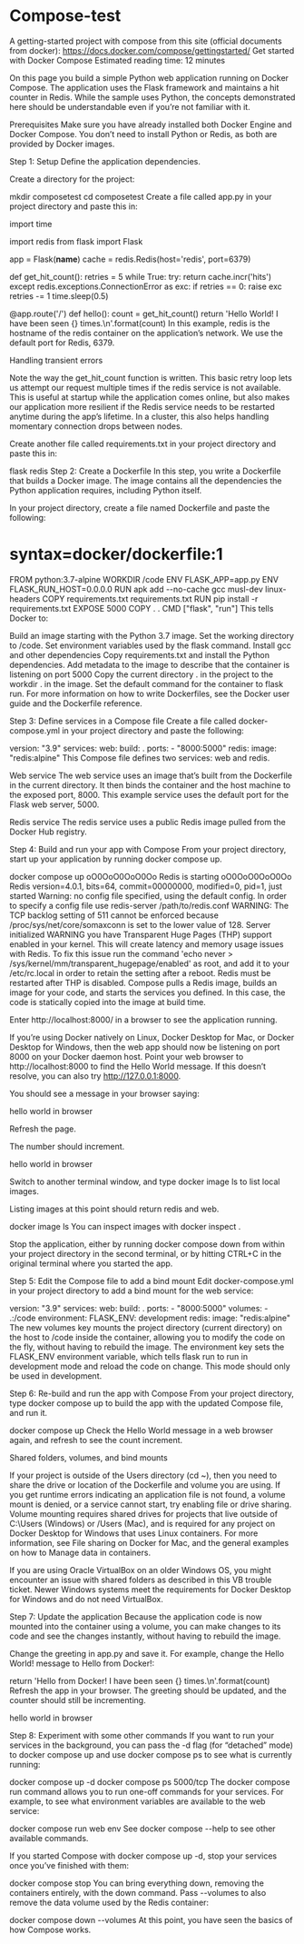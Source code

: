# Compose-test
A getting-started project with compose from this site (official documents from docker): https://docs.docker.com/compose/gettingstarted/
Get started with Docker Compose
Estimated reading time: 12 minutes

On this page you build a simple Python web application running on Docker Compose. The application uses the Flask framework and maintains a hit counter in Redis. While the sample uses Python, the concepts demonstrated here should be understandable even if you’re not familiar with it.

Prerequisites
Make sure you have already installed both Docker Engine and Docker Compose. You don’t need to install Python or Redis, as both are provided by Docker images.

Step 1: Setup
Define the application dependencies.

Create a directory for the project:

 mkdir composetest
 cd composetest
Create a file called app.py in your project directory and paste this in:

import time

import redis
from flask import Flask

app = Flask(__name__)
cache = redis.Redis(host='redis', port=6379)

def get_hit_count():
    retries = 5
    while True:
        try:
            return cache.incr('hits')
        except redis.exceptions.ConnectionError as exc:
            if retries == 0:
                raise exc
            retries -= 1
            time.sleep(0.5)

@app.route('/')
def hello():
    count = get_hit_count()
    return 'Hello World! I have been seen {} times.\n'.format(count)
In this example, redis is the hostname of the redis container on the application’s network. We use the default port for Redis, 6379.

Handling transient errors

Note the way the get_hit_count function is written. This basic retry loop lets us attempt our request multiple times if the redis service is not available. This is useful at startup while the application comes online, but also makes our application more resilient if the Redis service needs to be restarted anytime during the app’s lifetime. In a cluster, this also helps handling momentary connection drops between nodes.

Create another file called requirements.txt in your project directory and paste this in:

flask
redis
Step 2: Create a Dockerfile
In this step, you write a Dockerfile that builds a Docker image. The image contains all the dependencies the Python application requires, including Python itself.

In your project directory, create a file named Dockerfile and paste the following:

# syntax=docker/dockerfile:1
FROM python:3.7-alpine
WORKDIR /code
ENV FLASK_APP=app.py
ENV FLASK_RUN_HOST=0.0.0.0
RUN apk add --no-cache gcc musl-dev linux-headers
COPY requirements.txt requirements.txt
RUN pip install -r requirements.txt
EXPOSE 5000
COPY . .
CMD ["flask", "run"]
This tells Docker to:

Build an image starting with the Python 3.7 image.
Set the working directory to /code.
Set environment variables used by the flask command.
Install gcc and other dependencies
Copy requirements.txt and install the Python dependencies.
Add metadata to the image to describe that the container is listening on port 5000
Copy the current directory . in the project to the workdir . in the image.
Set the default command for the container to flask run.
For more information on how to write Dockerfiles, see the Docker user guide and the Dockerfile reference.

Step 3: Define services in a Compose file
Create a file called docker-compose.yml in your project directory and paste the following:

version: "3.9"
services:
  web:
    build: .
    ports:
      - "8000:5000"
  redis:
    image: "redis:alpine"
This Compose file defines two services: web and redis.

Web service
The web service uses an image that’s built from the Dockerfile in the current directory. It then binds the container and the host machine to the exposed port, 8000. This example service uses the default port for the Flask web server, 5000.

Redis service
The redis service uses a public Redis image pulled from the Docker Hub registry.

Step 4: Build and run your app with Compose
From your project directory, start up your application by running docker compose up.

 docker compose up
 oO0OoO0OoO0Oo Redis is starting oO0OoO0OoO0Oo
 Redis version=4.0.1, bits=64, commit=00000000, modified=0, pid=1, just started
 Warning: no config file specified, using the default config. In order to specify a config file use redis-server /path/to/redis.conf
 WARNING: The TCP backlog setting of 511 cannot be enforced because /proc/sys/net/core/somaxconn is set to the lower value of 128.
 Server initialized
 WARNING you have Transparent Huge Pages (THP) support enabled in your kernel. This will create latency and memory usage issues with Redis. To fix this issue run the command 'echo never > /sys/kernel/mm/transparent_hugepage/enabled' as root, and add it to your /etc/rc.local in order to retain the setting after a reboot. Redis must be restarted after THP is disabled.
Compose pulls a Redis image, builds an image for your code, and starts the services you defined. In this case, the code is statically copied into the image at build time.

Enter http://localhost:8000/ in a browser to see the application running.

If you’re using Docker natively on Linux, Docker Desktop for Mac, or Docker Desktop for Windows, then the web app should now be listening on port 8000 on your Docker daemon host. Point your web browser to http://localhost:8000 to find the Hello World message. If this doesn’t resolve, you can also try http://127.0.0.1:8000.

You should see a message in your browser saying:

hello world in browser

Refresh the page.

The number should increment.

hello world in browser

Switch to another terminal window, and type docker image ls to list local images.

Listing images at this point should return redis and web.

 docker image ls
You can inspect images with docker inspect <tag or id>.

Stop the application, either by running docker compose down from within your project directory in the second terminal, or by hitting CTRL+C in the original terminal where you started the app.

Step 5: Edit the Compose file to add a bind mount
Edit docker-compose.yml in your project directory to add a bind mount for the web service:

version: "3.9"
services:
  web:
    build: .
    ports:
      - "8000:5000"
    volumes:
      - .:/code
    environment:
      FLASK_ENV: development
  redis:
    image: "redis:alpine"
The new volumes key mounts the project directory (current directory) on the host to /code inside the container, allowing you to modify the code on the fly, without having to rebuild the image. The environment key sets the FLASK_ENV environment variable, which tells flask run to run in development mode and reload the code on change. This mode should only be used in development.

Step 6: Re-build and run the app with Compose
From your project directory, type docker compose up to build the app with the updated Compose file, and run it.

 docker compose up
Check the Hello World message in a web browser again, and refresh to see the count increment.

Shared folders, volumes, and bind mounts

If your project is outside of the Users directory (cd ~), then you need to share the drive or location of the Dockerfile and volume you are using. If you get runtime errors indicating an application file is not found, a volume mount is denied, or a service cannot start, try enabling file or drive sharing. Volume mounting requires shared drives for projects that live outside of C:\Users (Windows) or /Users (Mac), and is required for any project on Docker Desktop for Windows that uses Linux containers. For more information, see File sharing on Docker for Mac, and the general examples on how to Manage data in containers.

If you are using Oracle VirtualBox on an older Windows OS, you might encounter an issue with shared folders as described in this VB trouble ticket. Newer Windows systems meet the requirements for Docker Desktop for Windows and do not need VirtualBox.

Step 7: Update the application
Because the application code is now mounted into the container using a volume, you can make changes to its code and see the changes instantly, without having to rebuild the image.

Change the greeting in app.py and save it. For example, change the Hello World! message to Hello from Docker!:

return 'Hello from Docker! I have been seen {} times.\n'.format(count)
Refresh the app in your browser. The greeting should be updated, and the counter should still be incrementing.

hello world in browser

Step 8: Experiment with some other commands
If you want to run your services in the background, you can pass the -d flag (for “detached” mode) to docker compose up and use docker compose ps to see what is currently running:

 docker compose up -d
 docker compose ps
5000/tcp
The docker compose run command allows you to run one-off commands for your services. For example, to see what environment variables are available to the web service:

 docker compose run web env
See docker compose --help to see other available commands.

If you started Compose with docker compose up -d, stop your services once you’ve finished with them:

 docker compose stop
You can bring everything down, removing the containers entirely, with the down command. Pass --volumes to also remove the data volume used by the Redis container:

 docker compose down --volumes
At this point, you have seen the basics of how Compose works.
